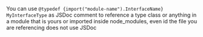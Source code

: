 You can use `@typedef {import("module-name").InterfaceName} MyInterfaceType` as JSDoc comment to reference a type class or anything in a module that is yours or imported inside node_modules, even id the file you are referencing does not use JSDoc